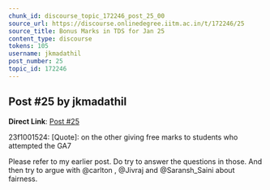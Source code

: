 ```yaml
---
chunk_id: discourse_topic_172246_post_25_00
source_url: https://discourse.onlinedegree.iitm.ac.in/t/172246/25
source_title: Bonus Marks in TDS for Jan 25
content_type: discourse
tokens: 105
username: jkmadathil
post_number: 25
topic_id: 172246
---
```


## Post #25 by jkmadathil

**Direct Link**: [Post #25](https://discourse.onlinedegree.iitm.ac.in/t/172246/25)

23f1001524:
[Quote]: 
on the other giving free marks to students who attempted the GA7

Please refer to my earlier post. Do try to answer the questions in those. And then try to argue with @carlton , @Jivraj and @Saransh_Saini about fairness.
